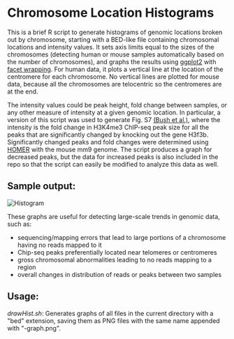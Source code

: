 Chromosome Location Histograms
=====


This is a brief R script to generate histograms of genomic locations broken out by chromosome, starting with a BED-like file containing chromosomal locations and intensity values. It sets axis limits equal to the sizes of the chromosomes (detecting human or mouse samples automatically based on the number of chromosomes), and graphs the results using [ggplot2][ggplot2] with [facet wrapping][facet wrapping]. For human data, it plots a vertical line at the location of the centromere for each chromosome. No vertical lines are plotted for mouse data, because all the chromosomes are telocentric so the centromeres are at the end. 

The intensity values could be peak height, fold change between samples, or any other measure of intensity at a given genomic location. In particular, a version of this script was used to generate Fig. S7 [(Bush et al.)][Bush], where the intensity is the fold change in H3K4me3 ChIP-seq peak size for all the peaks that are significantly changed by knocking out the gene H3f3b. Significantly changed peaks and fold changes were determined using [HOMER][HOMER] with the mouse mm9 genome. The script produces a graph for decreased peaks, but the data for increased peaks is also included in the repo so that the script can easily be modified to analyze this data as well. 

Sample output: 
-------

![Histogram](https://raw.github.com/biobonnie/ChromosomeHistogram/master/H3K4me3-downinKOpeaks.png)

These graphs are useful for detecting large-scale trends in genomic data, such as:
 - sequencing/mapping errors that lead to large portions of a chromosome having no reads mapped to it
 - Chip-seq peaks preferentially located near telomeres or centromeres
 - gross chromosomal abnormalities leading to no reads mapping to a region
 - overall changes in distribution of reads or peaks between two samples

Usage:
-----

*drawHist.sh*: Generates graphs of all files in the current directory with a "bed" extension, saving them as PNG files with the same name appended with "-graph.png". 

[ggplot2]: http://ggplot2.org
[facet wrapping]: http://wiki.stdout.org/rcookbook/Graphs/Facets%20(ggplot2)/
[Bush]: https://www.pubmedcentral.nih.gov/pmc/articles/PMC3635903/
[HOMER]: http://biowhat.ucsd.edu/homer/index.html
